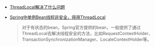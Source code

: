 - [ThreadLocal解决了什么问题](<https://mp.weixin.qq.com/s?__biz=MzA3ODQ0Mzg2OA==&mid=2649052076&idx=2&sn=3b9c6521a523a7309bc0e54a5609a052&chksm=8753579fb024de898c7d673eba65e28549511170b8ecd1e406027f992b602d8c6055755d2a4c&mpshare=1&scene=23&srcid=&sharer_sharetime=1588575850841&sharer_shareid=e6d90aec84add5cf004cb1ab6979727c#rd>)

- [Spring中单例Bean线程非安全，得用ThreadLocal](https://blog.csdn.net/weixin_43727372/article/details/100324678)

  > 对于有状态的bean，Spring官方提供的bean，一般提供了通过ThreadLocal去解决线程安全的方法，比如RequestContextHolder、TransactionSynchronizationManager、LocaleContextHolder等。

